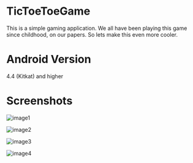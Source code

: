 # TicToeToeGame
This is a simple gaming application.
We all have been playing this game since childhood, on our papers.
So lets make this even more cooler.

# Android Version
4.4 (Kitkat) and higher

# Screenshots

![image1](Screenshot_1534143361.png)

![image2](Screenshot_1534143376.png)

![image3](Screenshot_1534143380.png)

![image4](Screenshot_1534143391.png)
